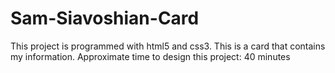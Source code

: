 # Sam-Siavoshian-Card
This project is programmed with html5 and css3. This is a card that contains my information. Approximate time to design this project: 40 minutes
